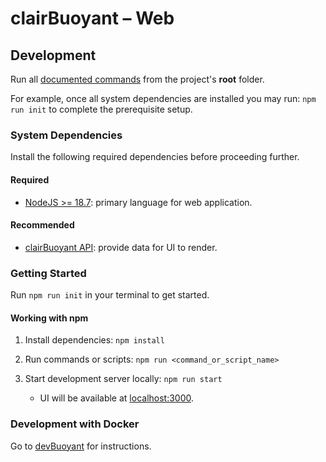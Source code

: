 # clairBuoyant – Web

## Development

Run all [documented commands](./scripts/README.md) from the project's **root** folder.

For example, once all system dependencies are installed you may run:
`npm run init` to complete the prerequisite setup.

### System Dependencies

Install the following required dependencies before proceeding further.

#### Required

- [NodeJS >= 18.7](https://www.python.org/downloads/release/python-3105): primary language for web application.

#### Recommended

- [clairBuoyant API](https://www.github.com/clairBuoyant/server#system-dependencies): provide data for UI to render.

### Getting Started

Run `npm run init` in your terminal to get started.

#### Working with npm

1. Install dependencies: `npm install`

2. Run commands or scripts: `npm run <command_or_script_name>`

3. Start development server locally: `npm run start`
   - UI will be available at [localhost:3000](http://localhost:3000/).

### Development with Docker

Go to [devBuoyant](https://github.com/clairBuoyant/devBuoyant) for instructions.
